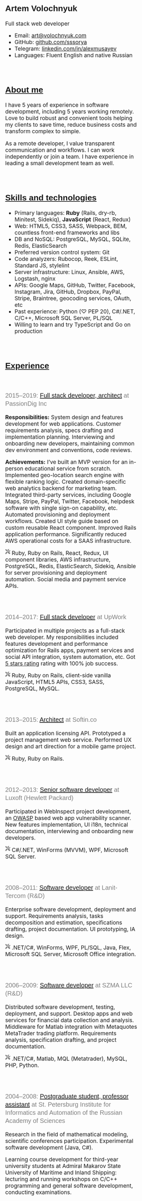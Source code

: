 <!DOCTYPE html>
<html lang="en">
<head>
  <meta charset="UTF-8">
  <link href="https://gmpg.org/xfn/11" rel="profile">
  <meta name="viewport" content="width=device-width, initial-scale=1.0, maximum-scale=1"><meta name="description" content="Full stack web developer. System architecture, requirements analysis, UI/UX, performance optimization, consulting. Ruby, Ruby on Rails, JavaScript, React, Redux, HTML5, CSS3."><title>Artem Volochnyuk</title>
  <link rel="icon" href="data:,">
  <link href="https://stackpath.bootstrapcdn.com/bootstrap/4.3.1/css/bootstrap.min.css" rel="stylesheet" integrity="sha384-ggOyR0iXCbMQv3Xipma34MD+dH/1fQ784/j6cY/iJTQUOhcWr7x9JvoRxT2MZw1T" crossorigin="anonymous">
  <link href="https://fonts.googleapis.com/css?family=PT+Sans:700&display=swap" rel="stylesheet">
  <style>
    h1,
    h2,
    h3 {
      font-family: "PT Sans", Helvetica, Arial, sans-serif;
    }

    h2 {
      margin-bottom: 1rem;
    }

    h3 {
      font-size: 1.25rem;
      font-weight: 500;
      color: gray;
      line-height: 1.3;
    }

    h1 > a,
    h2 > a,
    h3 > a {
      color: black;
    }

    h3 > em {
      font-style: normal;
    }

    .layout {
      font-size:  1.1rem;
      margin: calc(.5rem + 1vh) auto;
      max-width: 800px;
      padding: 0;
      width: calc(100% - 1rem);
    }

    .download-container {
      margin-top: .3rem;
      text-align: center;
    }

    .lead {
      font-weight: normal;
    }

    .screenshot {
      max-width:  100%;
    }

    .icon {
      fill: currentColor;
      height: 1rem;
      position: relative;
      top: -0.15rem;
    }

    .icon--tools {
      fill: gray;
    }

    .section {
      padding: 1rem 2rem 1rem 2rem;
      margin-bottom: 1rem;
    }

    .subsection {
      margin: 0 -2rem 1rem;
      padding: 1rem 2rem;
    }

    .section:target,
    .subsection:target {
      background-color: #ffffcc;
      border-color: #eeeedd;
    }

    section p:last-child,
    section ul:last-child,
    section ol:last-child,
    .subsection:last-child {
      margin-bottom:  0;
    }

    @media screen and (max-width: 500px) {
      .section,
      .subsection
      {
        padding: 1rem;
      }

      .subsection {
        margin: 0 -1rem 1rem;
      }

      .download-container {
        margin-top: 2rem;
      }
    }
  </style>
</head>
<body>
  <main class="container layout"><section class="section">
  <h1>Artem Volochnyuk</h1>
  <p class="lead">Full stack web developer</p>
  <ul>
    <li>
      Email:
      <a href="mailto:art@volochnyuk.com">art@volochnyuk.com</a>
    </li>
    <li>
      GitHub:
      <a href="http://github.com/sssorya">github.com/sssorya</a>
    </li>
    <li>
      Telegram:
      <a href="https://linkedin.com/in/alexmusayev">linkedin.com/in/alexmusayev</a>
    </li>
    <li>
      Languages: Fluent English and native Russian
    </li>
  </ul>
</section>

<section class="section" id="about">
  <h2><a href="#about">About me</a></h2>
  <p>
    I have 5 years of experience in software development, including 5 years working remotely. Love to build robust and convenient tools helping my clients to save time, reduce business costs and transform complex to simple.
  </p>
  <p>
    As a remote developer, I value transparent communication and workflows. I can work independently or join a team. I have experience in leading a small development team as well.
  </p>
</section>

<section class="section" id="tech">
  <h2><a href="#tech">Skills and technologies</a></h2>
  <ul>
    <li>Primary languages: <b>Ruby</b> (Rails, dry-rb, Minitest, Sidekiq), <b>JavaScript</b> (React, Redux)</li>
    <li>Web: HTML5, CSS3, SASS, Webpack, BEM, countless front-end frameworks and libs</li>
    <li>DB and NoSQL: PostgreSQL, MySQL, SQLite, Redis, ElasticSearch</li>
    <li>Preferred version control system: Git</li>
    <li>Code analyzers: Rubocop, Reek, ESLint, Standard JS, stylelint</li>
    <li>Server infrastructure: Linux, Ansible, AWS, Logstash, nginx</li>
    <li>APIs: Google Maps, GitHub, Twitter, Facebook, Instagram, Jira, GitHub, Dropbox, PayPal, Stripe, Braintree, geocoding services, OAuth, etc</li>
    <li>Past experience: Python (♡ PEP 20), C#/.NET, C/C++, Microsoft SQL Server, PL/SQL</li>
    <li>Willing to learn and try TypeScript and Go on production</li>
  </ul>
</section>

<section class="section" id="experience">
  <h2><a href="#experience">Experience</a></h2>
  <section class="subsection" id="passiondig">
    <h3>
      <span class="text-muted">2015–2019:</span>
      <a href="#passiondig">Full stack developer, architect</a>
      at PassionDig Inc
    </h3>
    <p>
      <b>Responsibilities:</b> System design and features development for web applications. Customer requirements analysis, specs drafting and implementation planning. Interviewing and onboarding new developers, maintaining common dev environment and conventions, code reviews.
    </p>
    <p>
      <b>Achievements:</b> I’ve built an MVP version for an in-person educational service from scratch. Implemented geo-location search engine with flexible ranking logic. Created domain-specific web analytics backend for marketing team. Integrated third-party services, including Google Maps, Stripe, PayPal, Twitter, Facebook, helpdesk software with single sign-on capability, etc. Automated provisioning and deployment workflows. Created UI style guide based on custom reusable React component. Improved Rails application performance. Significantly reduced AWS operational costs for a SAAS infrastructure.
    </p>
    <p>
      <svg class="icon icon--tools" xmlns="http://www.w3.org/2000/svg" viewBox="0 0 512 512"><path d="M501.1 395.7L384 278.6c-23.1-23.1-57.6-27.6-85.4-13.9L192 158.1V96L64 0 0 64l96 128h62.1l106.6 106.6c-13.6 27.8-9.2 62.3 13.9 85.4l117.1 117.1c14.6 14.6 38.2 14.6 52.7 0l52.7-52.7c14.5-14.6 14.5-38.2 0-52.7zM331.7 225c28.3 0 54.9 11 74.9 31l19.4 19.4c15.8-6.9 30.8-16.5 43.8-29.5 37.1-37.1 49.7-89.3 37.9-136.7-2.2-9-13.5-12.1-20.1-5.5l-74.4 74.4-67.9-11.3L334 98.9l74.4-74.4c6.6-6.6 3.4-17.9-5.7-20.2-47.4-11.7-99.6.9-136.6 37.9-28.5 28.5-41.9 66.1-41.2 103.6l82.1 82.1c8.1-1.9 16.5-2.9 24.7-2.9zm-103.9 82l-56.7-56.7L18.7 402.8c-25 25-25 65.5 0 90.5s65.5 25 90.5 0l123.6-123.6c-7.6-19.9-9.9-41.6-5-62.7zM64 472c-13.2 0-24-10.8-24-24 0-13.3 10.7-24 24-24s24 10.7 24 24c0 13.2-10.7 24-24 24z"/></svg>
 Ruby, Ruby on Rails, React, Redux, UI component libraries, AWS infrastructure, PostgreSQL, Redis, ElasticSearch, Sidekiq, Ansible for server provisioning and deployment automation. Social media and payment service APIs.
    </p>
  </section>
  <section class="subsection" id="upwork">
    <h3>
      <span class="text-muted">2014–2017:</span>
      <a href="#upwork">Full stack developer</a>
      at UpWork
    </h3>
    <p>
      Participated in multiple projects as a full-stack web developer. My responsibilities included features development and performance optimization for Rails apps, payment services and social API integration, system automation, etc. Got <a href="/upwork">5 stars rating</a> rating with 100% job success.
    </p>
    <p>
      <svg class="icon icon--tools" xmlns="http://www.w3.org/2000/svg" viewBox="0 0 512 512"><path d="M501.1 395.7L384 278.6c-23.1-23.1-57.6-27.6-85.4-13.9L192 158.1V96L64 0 0 64l96 128h62.1l106.6 106.6c-13.6 27.8-9.2 62.3 13.9 85.4l117.1 117.1c14.6 14.6 38.2 14.6 52.7 0l52.7-52.7c14.5-14.6 14.5-38.2 0-52.7zM331.7 225c28.3 0 54.9 11 74.9 31l19.4 19.4c15.8-6.9 30.8-16.5 43.8-29.5 37.1-37.1 49.7-89.3 37.9-136.7-2.2-9-13.5-12.1-20.1-5.5l-74.4 74.4-67.9-11.3L334 98.9l74.4-74.4c6.6-6.6 3.4-17.9-5.7-20.2-47.4-11.7-99.6.9-136.6 37.9-28.5 28.5-41.9 66.1-41.2 103.6l82.1 82.1c8.1-1.9 16.5-2.9 24.7-2.9zm-103.9 82l-56.7-56.7L18.7 402.8c-25 25-25 65.5 0 90.5s65.5 25 90.5 0l123.6-123.6c-7.6-19.9-9.9-41.6-5-62.7zM64 472c-13.2 0-24-10.8-24-24 0-13.3 10.7-24 24-24s24 10.7 24 24c0 13.2-10.7 24-24 24z"/></svg>
 Ruby, Ruby on Rails, client-side vanilla JavaScript, HTML5 APIs, CSS3, SASS, PostgreSQL, MySQL.
    </p>
  </section>
  <section class="subsection" id="softinco">
    <h3>
      <span class="text-muted">2013–2015:</span>
      <a href="#softinco">Architect</a>
      at Softin.co
    </h3>
    <p>
      Built an application licensing API. Prototyped a project management web service. Performed UX design and art direction for a mobile game project.
    </p>
    <p>
      <svg class="icon icon--tools" xmlns="http://www.w3.org/2000/svg" viewBox="0 0 512 512"><path d="M501.1 395.7L384 278.6c-23.1-23.1-57.6-27.6-85.4-13.9L192 158.1V96L64 0 0 64l96 128h62.1l106.6 106.6c-13.6 27.8-9.2 62.3 13.9 85.4l117.1 117.1c14.6 14.6 38.2 14.6 52.7 0l52.7-52.7c14.5-14.6 14.5-38.2 0-52.7zM331.7 225c28.3 0 54.9 11 74.9 31l19.4 19.4c15.8-6.9 30.8-16.5 43.8-29.5 37.1-37.1 49.7-89.3 37.9-136.7-2.2-9-13.5-12.1-20.1-5.5l-74.4 74.4-67.9-11.3L334 98.9l74.4-74.4c6.6-6.6 3.4-17.9-5.7-20.2-47.4-11.7-99.6.9-136.6 37.9-28.5 28.5-41.9 66.1-41.2 103.6l82.1 82.1c8.1-1.9 16.5-2.9 24.7-2.9zm-103.9 82l-56.7-56.7L18.7 402.8c-25 25-25 65.5 0 90.5s65.5 25 90.5 0l123.6-123.6c-7.6-19.9-9.9-41.6-5-62.7zM64 472c-13.2 0-24-10.8-24-24 0-13.3 10.7-24 24-24s24 10.7 24 24c0 13.2-10.7 24-24 24z"/></svg>
 Ruby, Ruby on Rails.
    </p>
  </section>
  <section class="subsection" id="hp">
    <h3>
      <span class="text-muted">2012–2013:</span>
      <a href="#hp">Senior software developer</a>
      at Luxoft (Hewlett Packard)
    </h3>
    <p>
      Participated in WebInspect project development, an <a href="https://owasp.org">OWASP</a> based web app vulnerability scanner. New features implementation, UI i18n, technical documentation, interviewing and onboarding new developers.
    </p>
    <p>
      <svg class="icon icon--tools" xmlns="http://www.w3.org/2000/svg" viewBox="0 0 512 512"><path d="M501.1 395.7L384 278.6c-23.1-23.1-57.6-27.6-85.4-13.9L192 158.1V96L64 0 0 64l96 128h62.1l106.6 106.6c-13.6 27.8-9.2 62.3 13.9 85.4l117.1 117.1c14.6 14.6 38.2 14.6 52.7 0l52.7-52.7c14.5-14.6 14.5-38.2 0-52.7zM331.7 225c28.3 0 54.9 11 74.9 31l19.4 19.4c15.8-6.9 30.8-16.5 43.8-29.5 37.1-37.1 49.7-89.3 37.9-136.7-2.2-9-13.5-12.1-20.1-5.5l-74.4 74.4-67.9-11.3L334 98.9l74.4-74.4c6.6-6.6 3.4-17.9-5.7-20.2-47.4-11.7-99.6.9-136.6 37.9-28.5 28.5-41.9 66.1-41.2 103.6l82.1 82.1c8.1-1.9 16.5-2.9 24.7-2.9zm-103.9 82l-56.7-56.7L18.7 402.8c-25 25-25 65.5 0 90.5s65.5 25 90.5 0l123.6-123.6c-7.6-19.9-9.9-41.6-5-62.7zM64 472c-13.2 0-24-10.8-24-24 0-13.3 10.7-24 24-24s24 10.7 24 24c0 13.2-10.7 24-24 24z"/></svg>
 C#/.NET, WinForms (MVVM), WPF, Microsoft SQL Server.
    </p>
  </section>
  <section class="subsection" id="tercom">
    <h3>
      <span class="text-muted">2008–2011:</span>
      <a href="#tercom">Software developer</a>
      at Lanit-Tercom (R&D)
    </h3>
    <p>
      Enterprise software development, deployment and support. Requirements analysis, tasks decomposition and estimation, specifications drafting, project documentation. UI prototyping, IA design.
    </p>
    <p>
      <svg class="icon icon--tools" xmlns="http://www.w3.org/2000/svg" viewBox="0 0 512 512"><path d="M501.1 395.7L384 278.6c-23.1-23.1-57.6-27.6-85.4-13.9L192 158.1V96L64 0 0 64l96 128h62.1l106.6 106.6c-13.6 27.8-9.2 62.3 13.9 85.4l117.1 117.1c14.6 14.6 38.2 14.6 52.7 0l52.7-52.7c14.5-14.6 14.5-38.2 0-52.7zM331.7 225c28.3 0 54.9 11 74.9 31l19.4 19.4c15.8-6.9 30.8-16.5 43.8-29.5 37.1-37.1 49.7-89.3 37.9-136.7-2.2-9-13.5-12.1-20.1-5.5l-74.4 74.4-67.9-11.3L334 98.9l74.4-74.4c6.6-6.6 3.4-17.9-5.7-20.2-47.4-11.7-99.6.9-136.6 37.9-28.5 28.5-41.9 66.1-41.2 103.6l82.1 82.1c8.1-1.9 16.5-2.9 24.7-2.9zm-103.9 82l-56.7-56.7L18.7 402.8c-25 25-25 65.5 0 90.5s65.5 25 90.5 0l123.6-123.6c-7.6-19.9-9.9-41.6-5-62.7zM64 472c-13.2 0-24-10.8-24-24 0-13.3 10.7-24 24-24s24 10.7 24 24c0 13.2-10.7 24-24 24z"/></svg>
 .NET/C#, WinForms, WPF, PL/SQL, Java, Flex, Microsoft SQL Server, Microsoft Office integration.
    </p>
  </section>
  <section class="subsection" id="szma">
    <h3>
      <span class="text-muted">2006–2009:</span>
      <a href="#szma">Software developer</a>
      at SZMA LLC (R&D)
    </h3>
    <p>
      Distributed software development, testing, deployment, and support. Desktop apps and web services for financial data collection and analysis. Middleware for Matlab integration with Metaquotes MetaTrader trading platform. Requirements analysis, specification drafting, and project documentation.
    </p>
    <p>
      <svg class="icon icon--tools" xmlns="http://www.w3.org/2000/svg" viewBox="0 0 512 512"><path d="M501.1 395.7L384 278.6c-23.1-23.1-57.6-27.6-85.4-13.9L192 158.1V96L64 0 0 64l96 128h62.1l106.6 106.6c-13.6 27.8-9.2 62.3 13.9 85.4l117.1 117.1c14.6 14.6 38.2 14.6 52.7 0l52.7-52.7c14.5-14.6 14.5-38.2 0-52.7zM331.7 225c28.3 0 54.9 11 74.9 31l19.4 19.4c15.8-6.9 30.8-16.5 43.8-29.5 37.1-37.1 49.7-89.3 37.9-136.7-2.2-9-13.5-12.1-20.1-5.5l-74.4 74.4-67.9-11.3L334 98.9l74.4-74.4c6.6-6.6 3.4-17.9-5.7-20.2-47.4-11.7-99.6.9-136.6 37.9-28.5 28.5-41.9 66.1-41.2 103.6l82.1 82.1c8.1-1.9 16.5-2.9 24.7-2.9zm-103.9 82l-56.7-56.7L18.7 402.8c-25 25-25 65.5 0 90.5s65.5 25 90.5 0l123.6-123.6c-7.6-19.9-9.9-41.6-5-62.7zM64 472c-13.2 0-24-10.8-24-24 0-13.3 10.7-24 24-24s24 10.7 24 24c0 13.2-10.7 24-24 24z"/></svg>
 .NET/C#, Matlab, MQL (Metatrader), MySQL, PHP, Python.
    </p>
  </section>
  <section class="subsection" id="postgrad">
    <h3>
      <span class="text-muted">2004–2008:</span>
      <a href="#postgrad">Postgraduate student, professor assistant</a>
      at St. Petersburg Institute for Informatics and Automation of the Russian Academy of Sciences
    </h3>
    <p>
      Research in the field of mathematical modeling, scientific conferences participation. Experimental software development (Java, C#).
    </p>
    <p>
      Learning course development for third-year university students at Admiral Makarov State University of Maritime and Inland Shipping: lecturing and running workshops on C/C++ programming and general software development, conducting examinations.
    </p>
  </section>
  <section class="subsection" id="711">
    <h3>
      <span class="text-muted">2003–2007:</span>
      <a href="#711">Software developer</a>
      at 7+11 Company Ltd.
    </h3>
    <p>
      Distributed software development for enterprise automation and monitoring systems. Data aggregation and visualization. Embedded software development. Requirements analysis, technical documentation.
    </p>
    <p>
      <svg class="icon icon--tools" xmlns="http://www.w3.org/2000/svg" viewBox="0 0 512 512"><path d="M501.1 395.7L384 278.6c-23.1-23.1-57.6-27.6-85.4-13.9L192 158.1V96L64 0 0 64l96 128h62.1l106.6 106.6c-13.6 27.8-9.2 62.3 13.9 85.4l117.1 117.1c14.6 14.6 38.2 14.6 52.7 0l52.7-52.7c14.5-14.6 14.5-38.2 0-52.7zM331.7 225c28.3 0 54.9 11 74.9 31l19.4 19.4c15.8-6.9 30.8-16.5 43.8-29.5 37.1-37.1 49.7-89.3 37.9-136.7-2.2-9-13.5-12.1-20.1-5.5l-74.4 74.4-67.9-11.3L334 98.9l74.4-74.4c6.6-6.6 3.4-17.9-5.7-20.2-47.4-11.7-99.6.9-136.6 37.9-28.5 28.5-41.9 66.1-41.2 103.6l82.1 82.1c8.1-1.9 16.5-2.9 24.7-2.9zm-103.9 82l-56.7-56.7L18.7 402.8c-25 25-25 65.5 0 90.5s65.5 25 90.5 0l123.6-123.6c-7.6-19.9-9.9-41.6-5-62.7zM64 472c-13.2 0-24-10.8-24-24 0-13.3 10.7-24 24-24s24 10.7 24 24c0 13.2-10.7 24-24 24z"/></svg>
 C, C#, MySQL, HTML, CSS
    </p>
  </section>
</section>

<section class="section" id="personal">
  <h2><a href="#personal">Personal projects</a></h2>
  <p>
    Most of my personal projects are open source. There are tools for system automation, text processing, web content management, Google Chrome extensions, etc. Here are some examples:
  </p>
  <ul>
    <li>
      <a href="https://frf.im">Freefeed Feeder</a> — an automated content publishing service built for <a href="https://freefeed.net">FreeFeed</a> social network. In production since 2017.
    </li>
    <li>
      <a href="https://github.com/dreikanter/boodka">boodka</a> — a sugar-free budget calculator. An experimental project, inspired by YNAB lacking multi-currency support.
    </li>
    <li>
      <a href="https://github.com/dreikanter/public-static">public-static</a> — a static website builder I've been using for my blog.
    </li>
    <li>
      <a href="https://github.com/dreikanter/wp2md">wp2md</a> — Wordpress data exporting tool for markdown-based static site builders.
    </li>
    <li>
      <a href="https://github.com/dreikanter/ruby-bookmarks">Ruby Bookmarks</a> — a collection of essential bookmarks related to Ruby programming language. I created it after I've just started learning Ruby, but soon it became quite popular. There is also <a href="https://github.com/dreikanter/sublime-bookmarks">Sublime Bookmarks</a>, based on the same concept.
    </li>
  </ul>
</section>

<section class="section" id="education">
  <h2><a href="#education">Education</a></h2>
  <p>
    Master Degree in Computer Science, St. Petersburg State University of Airspace Instrumentation (SUAI) Department of Automatic Control Systems. Specialty: Automatic Control and Information Processing Systems (2004).
  </p>
  <p>
    Postgraduate education, St. Petersburg Institute for Informatics and Automation of the Russian Academy of Sciences (SPIIRAS). Specialty: Mathematical and Software Support of Computers, Complex Systems, and Networks (2008).
  </p>
</section>

<section class="section" id="cert">
  <h2><a href="#cert">Training courses and certificates</a></h2>
  <ul>
    <li>oDesk tests: Ruby, Ruby on Rails.</li>
    <li>Smarterer.com: Python, Ruby, Ruby on Rails (master level).</li>
    <li>Brainbench certificates: С, HTML.</li>
    <li>Careerlab certificate: High-Level Architecture Design with UML.</li>
    <li>Artyom Gorbunov’s Educational Center certificate: User Experience design and Information Visualization.</li>
    <li>System Analysis School certificate for software requirements development course.</li>
    <li>Multiple Luxoft certificates on system analysis and software architecture.</li>
  </ul>
</section>

<section class="section" id="misc">
  <h2><a href="#misc">Miscellaneous</a></h2>
  <ul>
    <li>Some of my articles at Hacker Noon: <a href="https://hackernoon.com/@dreikanter">hackernoon.com/@dreikanter</a></li>
    <li>StackOverflow profile: <a href="https://stackoverflow.com/users/177194/">stackoverflow.com/users/177194/</a></li>
    <li>Have space suit — will travel</li>
  </ul>
</section>
</main>
</body>
</html>
